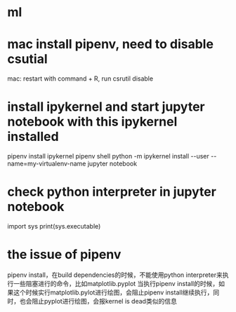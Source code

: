 # ml
# mac install pipenv, need to disable csutial
mac: restart with command + R, run csrutil disable
# install ipykernel and start jupyter notebook with this ipykernel installed
pipenv install ipykernel
pipenv shell
python -m ipykernel install --user --name=my-virtualenv-name
jupyter notebook
# check python interpreter in jupyter notebook
import sys
print(sys.executable)
# the issue of pipenv
pipenv install，在build dependencies的时候，不能使用python interpreter来执行一些阻塞进行的命令，比如matplotlib.pyplot
当执行pipenv install的时候，如果这个时候实行matplotlib.pylot进行绘图，会阻止pipenv install继续执行，同时，也会阻止pyplot进行绘图，会报kernel is dead类似的信息
